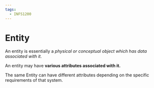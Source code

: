 ```yaml
---
tags:
  - INFS1200
---
```

# Entity

An entity is essentially a *physical or conceptual object which has data associated with it.*

An entity may have **various attributes associated with it.**

The same Entity can have different attributes depending on the specific requirements of that system.